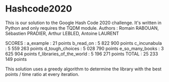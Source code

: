 # Hashcode2020
This is our solution to the Google Hash Code 2020 challenge. It's written in Python and only requires the TQDM module.
Authors : Romain RABOUAN, Sébastien PRADIER, Arthur LEBLED, Antoine LAURENT

SCORES :
a_example : 21 points
b_read_on : 5 822 900 points
c_incunabula : 5 559 263 points
d_tough_choices : 5 028 790 points
e_so_many_books : 3 625 904 points
f_libraries_of_the_world : 5 196 271 points
TOTAL : 25 233 149‬ points

This solution uses a greedy algorithm to determine the library with the best points / time ratio at every iteration.
